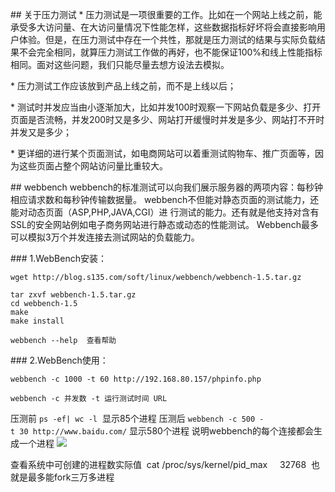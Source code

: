 ## 关于压力测试
* 压力测试是一项很重要的工作。比如在一个网站上线之前，能承受多大访问量、在大访问量情况下性能怎样，这些数据指标好坏将会直接影响用户体验。但是，在压力测试中存在一个共性，那就是压力测试的结果与实际负载结果不会完全相同，就算压力测试工作做的再好，也不能保证100%和线上性能指标相同。面对这些问题，我们只能尽量去想方设法去模拟。

* 压力测试工作应该放到产品上线之前，而不是上线以后；

* 测试时并发应当由小逐渐加大，比如并发100时观察一下网站负载是多少、打开页面是否流畅，并发200时又是多少、网站打开缓慢时并发是多少、网站打不开时并发又是多少；

* 更详细的进行某个页面测试，如电商网站可以着重测试购物车、推广页面等，因为这些页面占整个网站访问量比重较大。



## webbench
webbench的标准测试可以向我们展示服务器的两项内容：每秒钟相应请求数和每秒钟传输数据量。
webbench不但能对静态页面的测试能力，还能对动态页面（ASP,PHP,JAVA,CGI）进 行测试的能力。还有就是他支持对含有SSL的安全网站例如电子商务网站进行静态或动态的性能测试。
Webbench最多可以模拟3万个并发连接去测试网站的负载能力。

### 1.WebBench安装：

```
wget http://blog.s135.com/soft/linux/webbench/webbench-1.5.tar.gz

tar zxvf webbench-1.5.tar.gz
cd webbench-1.5
make
make install

webbench --help  查看帮助
```


### 2.WebBench使用：
```
webbench -c 1000 -t 60 http://192.168.80.157/phpinfo.php

webbench -c 并发数 -t 运行测试时间 URL
```



压测前 `ps -ef| wc -l`  显示85个进程
压测后 `webbench -c 500 -t 30 http://www.baidu.com/` 显示580个进程
说明webbench的每个连接都会生成一个进程
![](index_files/e1ee675b-df9a-4e9f-99de-e2ada735f956.png)

查看系统中可创建的进程数实际值  cat /proc/sys/kernel/pid_max     32768  也就是最多能fork三万多进程














